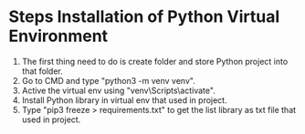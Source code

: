 # Steps Installation of Python Virtual Environment

1. The first thing need to do is create folder and store Python project into that folder.
2. Go to CMD and type "python3 -m venv venv".
3. Active the virtual env using "venv\Scripts\activate".
4. Install Python library in virtual env that used in project.
5. Type "pip3 freeze > requirements.txt" to get the list library as txt file that used in project. 
